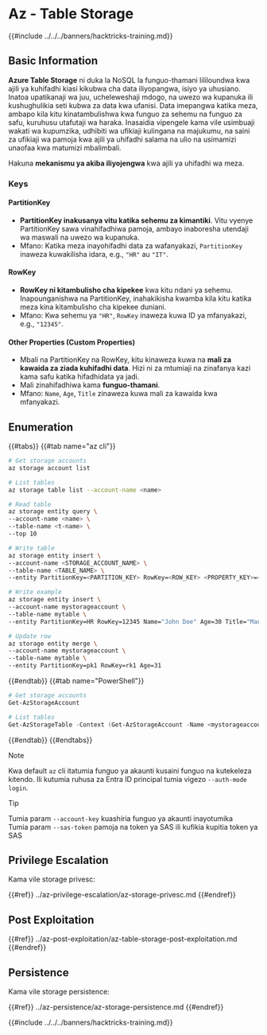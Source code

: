 # Az - Table Storage

{{#include ../../../banners/hacktricks-training.md}}

## Basic Information

**Azure Table Storage** ni duka la NoSQL la funguo-thamani lililoundwa kwa ajili ya kuhifadhi kiasi kikubwa cha data iliyopangwa, isiyo ya uhusiano. Inatoa upatikanaji wa juu, ucheleweshaji mdogo, na uwezo wa kupanuka ili kushughulikia seti kubwa za data kwa ufanisi. Data imepangwa katika meza, ambapo kila kitu kinatambulishwa kwa funguo za sehemu na funguo za safu, kuruhusu utafutaji wa haraka. Inasaidia vipengele kama vile usimbuaji wakati wa kupumzika, udhibiti wa ufikiaji kulingana na majukumu, na saini za ufikiaji wa pamoja kwa ajili ya uhifadhi salama na ulio na usimamizi unaofaa kwa matumizi mbalimbali.

Hakuna **mekanismu ya akiba iliyojengwa** kwa ajili ya uhifadhi wa meza.

### Keys

#### **PartitionKey**

- **PartitionKey inakusanya vitu katika sehemu za kimantiki**. Vitu vyenye PartitionKey sawa vinahifadhiwa pamoja, ambayo inaboresha utendaji wa maswali na uwezo wa kupanuka.
- Mfano: Katika meza inayohifadhi data za wafanyakazi, `PartitionKey` inaweza kuwakilisha idara, e.g., `"HR"` au `"IT"`.

#### **RowKey**

- **RowKey ni kitambulisho cha kipekee** kwa kitu ndani ya sehemu. Inapounganishwa na PartitionKey, inahakikisha kwamba kila kitu katika meza kina kitambulisho cha kipekee duniani.
- Mfano: Kwa sehemu ya `"HR"`, `RowKey` inaweza kuwa ID ya mfanyakazi, e.g., `"12345"`.

#### **Other Properties (Custom Properties)**

- Mbali na PartitionKey na RowKey, kitu kinaweza kuwa na **mali za kawaida za ziada kuhifadhi data**. Hizi ni za mtumiaji na zinafanya kazi kama safu katika hifadhidata ya jadi.
- Mali zinahifadhiwa kama **funguo-thamani**.
- Mfano: `Name`, `Age`, `Title` zinaweza kuwa mali za kawaida kwa mfanyakazi.

## Enumeration

{{#tabs}}
{{#tab name="az cli"}}
```bash
# Get storage accounts
az storage account list

# List tables
az storage table list --account-name <name>

# Read table
az storage entity query \
--account-name <name> \
--table-name <t-name> \
--top 10

# Write table
az storage entity insert \
--account-name <STORAGE_ACCOUNT_NAME> \
--table-name <TABLE_NAME> \
--entity PartitionKey=<PARTITION_KEY> RowKey=<ROW_KEY> <PROPERTY_KEY>=<PROPERTY_VALUE>

# Write example
az storage entity insert \
--account-name mystorageaccount \
--table-name mytable \
--entity PartitionKey=HR RowKey=12345 Name="John Doe" Age=30 Title="Manager"

# Update row
az storage entity merge \
--account-name mystorageaccount \
--table-name mytable \
--entity PartitionKey=pk1 RowKey=rk1 Age=31
```
{{#endtab}}
{{#tab name="PowerShell"}}
```powershell
# Get storage accounts
Get-AzStorageAccount

# List tables
Get-AzStorageTable -Context (Get-AzStorageAccount -Name <mystorageaccount> -ResourceGroupName <ResourceGroupName>).Context
```
{{#endtab}}
{{#endtabs}}

> [!NOTE]
> Kwa default `az` cli itatumia funguo ya akaunti kusaini funguo na kutekeleza kitendo. Ili kutumia ruhusa za Entra ID principal tumia vigezo `--auth-mode login`.

> [!TIP]
> Tumia param `--account-key` kuashiria funguo ya akaunti inayotumika\
> Tumia param `--sas-token` pamoja na token ya SAS ili kufikia kupitia token ya SAS

## Privilege Escalation

Kama vile storage privesc:

{{#ref}}
../az-privilege-escalation/az-storage-privesc.md
{{#endref}}

## Post Exploitation

{{#ref}}
../az-post-exploitation/az-table-storage-post-exploitation.md
{{#endref}}

## Persistence

Kama vile storage persistence:

{{#ref}}
../az-persistence/az-storage-persistence.md
{{#endref}}

{{#include ../../../banners/hacktricks-training.md}}
